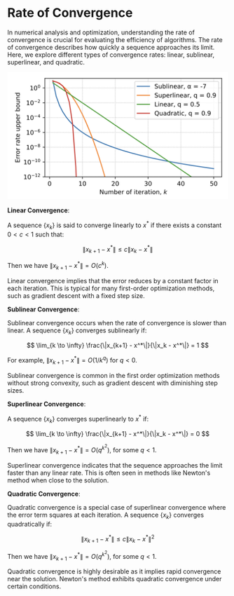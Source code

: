 # Rate of Convergence

In numerical analysis and optimization, understanding the rate of convergence is crucial for evaluating the efficiency of algorithms. The rate of convergence describes how quickly a sequence approaches its limit. Here, we explore different types of convergence rates: linear, sublinear, superlinear, and quadratic.

![Convergence rates](opt.assets/rate_cvg.png)

**Linear Convergence**:

A sequence $\{x_k\}$ is said to converge linearly to $x^*$ if there exists a constant $0 < c < 1$ such that:

$$
\|x_{k+1} - x^*\| \leq c \|x_k - x^*\|
$$

Then we have $\|x_{k+1} - x^*\| = O(c^k)$.

Linear convergence implies that the error reduces by a constant factor in each iteration. This is typical for many first-order optimization methods, such as gradient descent with a fixed step size.

**Sublinear Convergence**:

Sublinear convergence occurs when the rate of convergence is slower than linear. A sequence $\{x_k\}$ converges sublinearly if:

$$
\lim_{k \to \infty} \frac{\|x_{k+1} - x^*\|}{\|x_k - x^*\|} = 1
$$

For example, $\|x_{k+1} - x^*\| = O(1/k^q)$ for $q < 0$.

Sublinear convergence is common in the first order optimization methods without strong convexity, such as gradient descent with diminishing step sizes.

**Superlinear Convergence**:

A sequence $\{x_k\}$ converges superlinearly to $x^*$ if:

$$
\lim_{k \to \infty} \frac{\|x_{k+1} - x^*\|}{\|x_k - x^*\|} = 0
$$

Then we have $\|x_{k+1} - x^*\| = O(q^{k^2})$, for some $q < 1$.

Superlinear convergence indicates that the sequence approaches the limit faster than any linear rate. This is often seen in methods like Newton's method when close to the solution.

**Quadratic Convergence**:

Quadratic convergence is a special case of superlinear convergence where the error term squares at each iteration. A sequence $\{x_k\}$ converges quadratically if:

$$
\|x_{k+1} - x^*\| \leq c \|x_k - x^*\|^2
$$

Then we have $\|x_{k+1} - x^*\| = O(q^{k^2})$, for some $q < 1$.

Quadratic convergence is highly desirable as it implies rapid convergence near the solution. Newton's method exhibits quadratic convergence under certain conditions.

